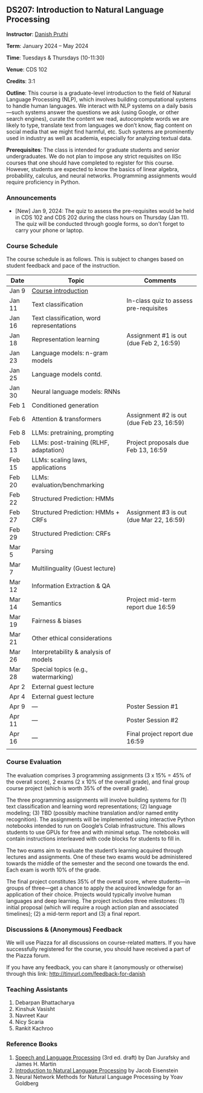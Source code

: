 ## DS207: Introduction to Natural Language Processing

**Instructor**: [Danish Pruthi](https://danishpruthi.com/)

**Term**: January 2024 – May 2024

**Time**: Tuesdays & Thursdays (10-11:30)

**Venue**: CDS 102

**Credits**: 3:1

**Outline**: This course is a graduate-level introduction to the field of Natural Language Processing (NLP), which involves building computational systems to handle human languages. We interact with NLP systems on a daily basis—such systems answer the questions we ask (using Google, or other search engines), curate the content we read, autocomplete words we are likely to type, translate text from languages we don’t know, flag content on social media that we might find harmful, etc. Such systems are prominently used in industry as well as academia, especially for analyzing textual data. 

**Prerequisites**: The class is intended for graduate students and senior undergraduates. We do not plan to impose any strict requisites on IISc courses that one should have completed to register for this course. However, students are expected to know the basics of linear algebra, probability, calculus, and neural networks. Programming assignments would require proficiency in Python.  



### Announcements 

- [New] Jan 9, 2024: The quiz to assess the pre-requisites would be held in CDS 102 and CDS 202 during the class hours on Thursday (Jan 11). The quiz will be conducted through google forms, so don't forget to carry your phone or laptop. 

### Course Schedule

The course schedule is as follows. This is subject to changes based on student feedback and pace of the instruction. 


| Date     | Topic | Comments | 
| -------- | ------- | ------- | 
| Jan 9  |  [Course introduction](https://www.dropbox.com/scl/fi/a2hga9p0o497x4dtrbcqm/lecture-1.pdf?rlkey=89bfnd4h94s8c25adfctlj5wr&dl=0)   | | 
| Jan 11 |  Text classification    | In-class quiz to assess pre-requisites  |
| Jan 16 |  Text classification, word representations   |
| Jan 18 | Representation learning | Assignment #1 is out (due Feb 2, 16:59) | 
| Jan 23 | Language models: n-gram models |  | 
| Jan 25 | Language models contd. |  | 
| Jan 30 | Neural language models: RNNs  |  | 
| Feb 1 | Conditioned generation |  | 
| Feb 6 | Attention & transformers  | Assignment #2 is out (due Feb 23, 16:59) | 
| Feb 8 | LLMs: pretraining, prompting  |  | 
| Feb 13 | LLMs: post-training (RLHF, adaptation)  | Project proposals due Feb 13, 16:59 | 
| Feb 15 | LLMs: scaling laws, applications  |  | 
| Feb 20 | LLMs: evaluation/benchmarking  |  | 
| Feb 22  | Structured Prediction: HMMs |  | 
| Feb 27  | Structured Prediction: HMMs + CRFs | Assignment #3 is out (due Mar 22, 16:59)| 
| Feb 29  | Structured Prediction: CRFs | | 
| Mar 5  | Parsing | |
| Mar 7  | Multilinguality (Guest lecture) | |
| Mar 12  | Information Extraction & QA | |
| Mar 14  | Semantics | Project mid-term report due 16:59 |
| Mar 19  | Fairness & biases | |
| Mar 21  | Other ethical considerations | |
| Mar 26  | Interpretability & analysis of models | |
| Mar 28  | Special topics (e.g., watermarking) | |
| Apr 2  | External guest lecture | |
| Apr 4  | External guest lecture | |
| Apr 9  | — | Poster Session #1 |
| Apr 11  | — | Poster Session #2 |
| Apr 16  | — | Final project report due 16:59 |
| | | | 

### Course Evaluation

The evaluation comprises 3 programming assignments (3 x 15% = 45% of the overall score), 2 exams (2 x 10% of the overall grade), and final group course project (which is worth 35% of the overall grade).  

The three programming assignments will involve building systems for (1) text classification and learning word representations; (2) language modeling; (3) TBD (possibly machine translation and/or named entity recognition). The assignments will be implemented using interactive Python notebooks intended to run on Google’s Colab infrastructure. This allows students to use GPUs for free and with minimal setup. The notebooks will contain instructions interleaved with code blocks for students to fill in.

The two exams aim to evaluate the student’s learning acquired through lectures and assignments. One of these two exams would be administered towards the middle of the semester and the second one towards the end. Each exam is worth 10% of the grade. 

The final project constitutes 35% of the overall score, where students—in groups of three—get a chance to apply the acquired knowledge for an application of their choice. Projects would typically involve human languages and deep learning. The project includes three milestones: (1) initial proposal (which will require a rough action plan and associated timelines); (2) a mid-term report and (3) a final report.  

### Discussions & (Anonymous) Feedback

We will use Piazza for all discussions on course-related matters. If you have successfully registered for the course, you should have received a part of the Piazza forum. 

If you have any feedback, you can share it (anonymously or otherwise) through this link: http://tinyurl.com/feedback-for-danish


### Teaching Assistants

1. Debarpan Bhattacharya
2. Kinshuk Vasisht
3. Navreet Kaur
4. Nicy Scaria
5. Rankit Kachroo


### Reference Books

1. [Speech and Language Processing](https://web.stanford.edu/~jurafsky/slp3/) (3rd ed. draft) by Dan Jurafsky and James H. Martin
2. [Introduction to Natural Language Processing](https://github.com/jacobeisenstein/gt-nlp-class/blob/master/notes/eisenstein-nlp-notes.pdf) by Jacob Eisenstein 
3. Neural Network Methods for Natural Language Processing by Yoav Goldberg


